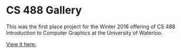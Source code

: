 CS 488 Gallery
=============

This was the first place project for the Winter 2016 offering of CS 488 Introduction to Computer Graphics at the University of Waterloo. 

[View it here.](https://zongzhengli.github.io/cs488-gallery)